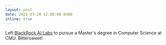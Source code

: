 ```yaml
---
layout: post
date: 2021-07-29 12:00:00-0400
inline: true
---
```


Left [BlackRock AI Labs][BRAIL] to pursue a Master's degree in Computer Science at CMU. Bittersweet!


[BRAIL]: https://www.blackrock.com/corporate/ai